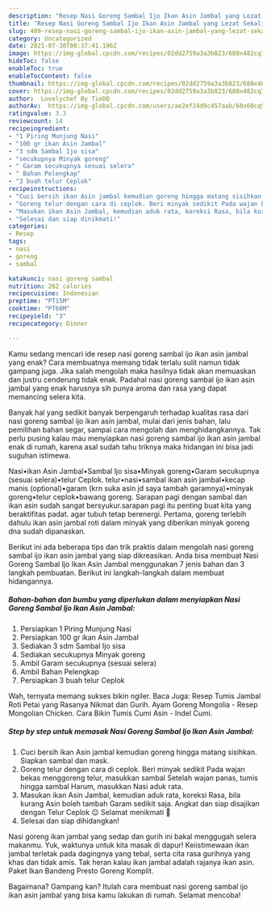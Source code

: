 ```yaml
---
description: "Resep Nasi Goreng Sambal Ijo Ikan Asin Jambal yang Lezat Sekali"
title: "Resep Nasi Goreng Sambal Ijo Ikan Asin Jambal yang Lezat Sekali"
slug: 409-resep-nasi-goreng-sambal-ijo-ikan-asin-jambal-yang-lezat-sekali
category: Uncategorized
date: 2021-07-30T08:37:41.196Z
image: https://img-global.cpcdn.com/recipes/02dd2759a3a3b823/680x482cq70/nasi-goreng-sambal-ijo-ikan-asin-jambal-foto-resep-utama.jpg
hideToc: false
enableToc: true
enableTocContent: false
thumbnail: https://img-global.cpcdn.com/recipes/02dd2759a3a3b823/680x482cq70/nasi-goreng-sambal-ijo-ikan-asin-jambal-foto-resep-utama.jpg
cover: https://img-global.cpcdn.com/recipes/02dd2759a3a3b823/680x482cq70/nasi-goreng-sambal-ijo-ikan-asin-jambal-foto-resep-utama.jpg
author:  Lovelychef By TieDQ
authorAv:  https://img-global.cpcdn.com/users/ae2ef24d9c457aab/60x60cq50/avatar.jpg
ratingvalue: 3.3
reviewcount: 14
recipeingredient:
- "1 Piring Munjung Nasi"
- "100 gr ikan Asin Jambal"
- "3 sdm Sambal Ijo sisa"
- "secukupnya Minyak goreng"
- " Garam secukupnya sesuai selera"
- " Bahan Pelengkap"
- "3 buah telur Ceplok"
recipeinstructions:
- "Cuci bersih ikan Asin jambal kemudian goreng hingga matang sisihkan. Siapkan sambal dan mask."
- "Goreng telur dengan cara di ceplok. Beri minyak sedikit Pada wajan bekas menggoreng telur, masukkan sambal Setelah wajan panas, tumis hingga sambal Harum, masukkan Nasi aduk rata."
- "Masukan ikan Asin Jambal, kemudian aduk rata, koreksi Rasa, bila kurang Asin boleh tambah Garam sedikit saja. Angkat dan siap disajikan dengan Telur Ceplok 😉 Selamat menikmati 🤤"
- "Selesai dan siap dinikmati!"
categories:
- Resep
tags:
- nasi
- goreng
- sambal

katakunci: nasi goreng sambal 
nutrition: 262 calories
recipecuisine: Indonesian
preptime: "PT15M"
cooktime: "PT60M"
recipeyield: "3"
recipecategory: Dinner

---
```



Kamu sedang mencari ide resep nasi goreng sambal ijo ikan asin jambal yang enak? Cara membuatnya memang tidak terlalu sulit namun tidak gampang juga. Jika salah mengolah maka hasilnya tidak akan memuaskan dan justru cenderung tidak enak. Padahal nasi goreng sambal ijo ikan asin jambal yang enak harusnya sih punya aroma dan rasa yang dapat memancing selera kita.


Banyak hal yang sedikit banyak berpengaruh terhadap kualitas rasa dari nasi goreng sambal ijo ikan asin jambal, mulai dari jenis bahan, lalu pemilihan bahan segar, sampai cara mengolah dan menghidangkannya. Tak perlu pusing kalau mau menyiapkan nasi goreng sambal ijo ikan asin jambal enak di rumah, karena asal sudah tahu triknya maka hidangan ini bisa jadi suguhan istimewa.

Nasi•ikan Asin Jambal•Sambal Ijo sisa•Minyak goreng•Garam secukupnya (sesuai selera)•telur Ceplok. telur•nasi•sambal ikan asin jambal•kecap manis (optional)•garam (krn suka asin jd saya tambah garamnya)•minyak goreng•telur ceplok•bawang goreng. Sarapan pagi dengan sambal dan ikan asin sudah sangat bersyukur.sarapan pagi itu penting buat kita yang beraktifitas padat. agar tubuh tetap berenergi. Pertama, goreng terlebih dahulu ikan asin jambal roti dalam minyak yang diberikan minyak goreng dna sudah dipanaskan.


Berikut ini ada beberapa tips dan trik praktis dalam mengolah nasi goreng sambal ijo ikan asin jambal yang siap dikreasikan. Anda bisa membuat Nasi Goreng Sambal Ijo Ikan Asin Jambal menggunakan 7 jenis bahan dan 3 langkah pembuatan. Berikut ini langkah-langkah dalam membuat hidangannya.

<!--inarticleads1-->

##### Bahan-bahan dan bumbu yang diperlukan dalam menyiapkan Nasi Goreng Sambal Ijo Ikan Asin Jambal:

1. Persiapkan 1 Piring Munjung Nasi
1. Persiapkan 100 gr ikan Asin Jambal
1. Sediakan 3 sdm Sambal Ijo sisa
1. Sediakan secukupnya Minyak goreng
1. Ambil  Garam secukupnya (sesuai selera)
1. Ambil  Bahan Pelengkap
1. Persiapkan 3 buah telur Ceplok


Wah, ternyata memang sukses bikin ngiler. Baca Juga: Resep Tumis Jambal Roti Petai yang Rasanya Nikmat dan Gurih. Ayam Goreng Mongolia - Resep Mongolian Chicken. Cara Bikin Tumis Cumi Asin - Indel Cumi. 

<!--inarticleads2-->

##### Step by step untuk memasak Nasi Goreng Sambal Ijo Ikan Asin Jambal:

1. Cuci bersih ikan Asin jambal kemudian goreng hingga matang sisihkan. Siapkan sambal dan mask.
1. Goreng telur dengan cara di ceplok. Beri minyak sedikit Pada wajan bekas menggoreng telur, masukkan sambal Setelah wajan panas, tumis hingga sambal Harum, masukkan Nasi aduk rata.
1. Masukan ikan Asin Jambal, kemudian aduk rata, koreksi Rasa, bila kurang Asin boleh tambah Garam sedikit saja. Angkat dan siap disajikan dengan Telur Ceplok 😉 Selamat menikmati 🤤
1. Selesai dan siap dihidangkan!

Nasi goreng ikan jambal yang sedap dan gurih ini bakal menggugah selera makanmu. Yuk, waktunya untuk kita masak di dapur! Keiistimewaan ikan jambal terletak pada dagingnya yang tebal, serta cita rasa gurihnya yang khas dan tidak amis. Tak heran kalau ikan jambal adalah rajanya ikan asin. Paket Ikan Bandeng Presto Goreng Komplit. 

Bagaimana? Gampang kan? Itulah cara membuat nasi goreng sambal ijo ikan asin jambal yang bisa kamu lakukan di rumah. Selamat mencoba!
